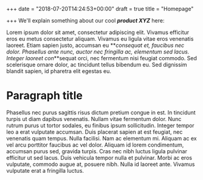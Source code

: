 +++
date = "2018-07-20T14:24:53+00:00"
draft = true
title = "Homepage"

+++
We'll explain something about our cool **_product XYZ_** here:

Lorem ipsum dolor sit amet, consectetur adipiscing elit. Vivamus efficitur eros eu metus consectetur aliquam. Vivamus eu ligula vitae eros venenatis laoreet. Etiam sapien justo, accumsan eu **_consequat et, faucibus nec dolor. Phasellus ante nunc, auctor nec fringilla ac, elementum sed lacus. Integer laoreet con_**sequat orci, nec fermentum nisi feugiat commodo. Sed scelerisque ornare dolor, ac tincidunt tellus bibendum eu. Sed dignissim blandit sapien, id pharetra elit egestas eu.

# Paragraph title

Phasellus nec purus sagittis risus dictum pretium congue in est. In tincidunt turpis ut diam dapibus venenatis. Nullam vitae fermentum dolor. Nunc rutrum purus ut tortor sodales, eu finibus ipsum sollicitudin. Integer tempor leo a erat vulputate accumsan. Duis placerat sapien at est feugiat, nec venenatis quam tempus. Nulla facilisi. Nam ac elementum mi. Aliquam ac ex vel arcu porttitor faucibus ac vel dolor. Aliquam id lorem condimentum, accumsan purus sed, gravida turpis. Cras nec nibh luctus ligula pulvinar efficitur ut sed lacus. Duis vehicula tempor nulla et pulvinar. Morbi ac eros vulputate, commodo augue at, posuere nibh. Nulla id laoreet ante. Vivamus vulputate erat a fringilla luctus.